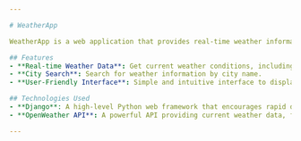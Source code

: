 ```yaml
---

# WeatherApp

WeatherApp is a web application that provides real-time weather information using the OpenWeather API. The app is built with Django as the backend framework, making it easy to set up and manage.

## Features
- **Real-time Weather Data**: Get current weather conditions, including temperature, humidity, wind speed, and more.
- **City Search**: Search for weather information by city name.
- **User-Friendly Interface**: Simple and intuitive interface to display weather data.

## Technologies Used
- **Django**: A high-level Python web framework that encourages rapid development and clean, pragmatic design.
- **OpenWeather API**: A powerful API providing current weather data, forecasts, and historical weather data.

---
```

